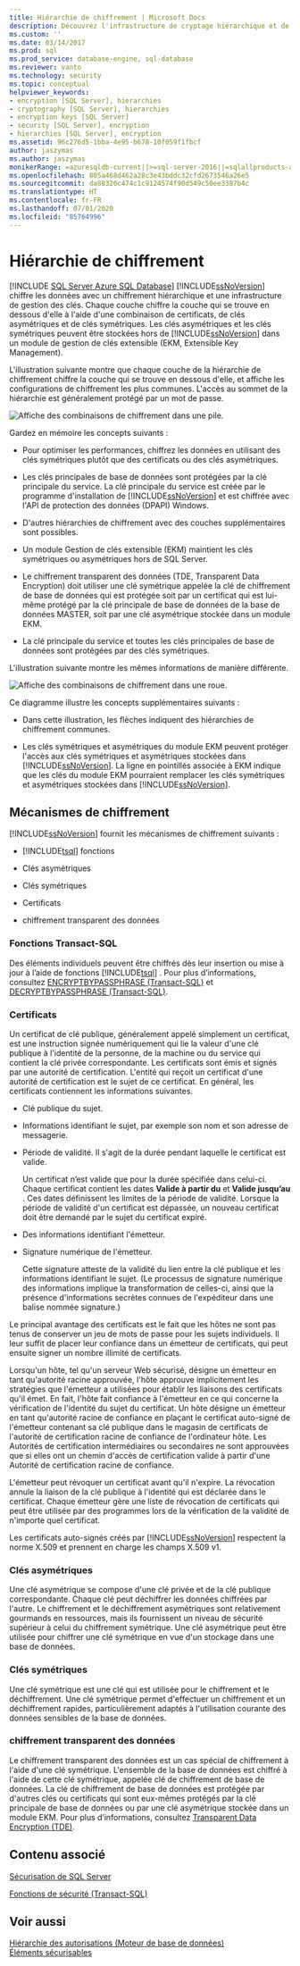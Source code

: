 ```yaml
---
title: Hiérarchie de chiffrement | Microsoft Docs
description: Découvrez l'infrastructure de cryptage hiérarchique et de gestion des clés dans SQL Server. Stocker des clés dans le module Gestion de clés extensible.
ms.custom: ''
ms.date: 03/14/2017
ms.prod: sql
ms.prod_service: database-engine, sql-database
ms.reviewer: vanto
ms.technology: security
ms.topic: conceptual
helpviewer_keywords:
- encryption [SQL Server], hierarchies
- cryptography [SQL Server], hierarchies
- encryption keys [SQL Server]
- security [SQL Server], encryption
- hierarchies [SQL Server], encryption
ms.assetid: 96c276d5-1bba-4e95-b678-10f059f1fbcf
author: jaszymas
ms.author: jaszymas
monikerRange: =azuresqldb-current||>=sql-server-2016||=sqlallproducts-allversions||>=sql-server-linux-2017||=azuresqldb-mi-current
ms.openlocfilehash: 805a468d462a28c3e43bddc32cfd2673546a26e5
ms.sourcegitcommit: da88320c474c1c9124574f90d549c50ee3387b4c
ms.translationtype: HT
ms.contentlocale: fr-FR
ms.lasthandoff: 07/01/2020
ms.locfileid: "85764996"
---
```

# <a name="encryption-hierarchy"></a>Hiérarchie de chiffrement
[!INCLUDE [SQL Server Azure SQL Database](../../../includes/applies-to-version/sql-asdb.md)]
  [!INCLUDE[ssNoVersion](../../../includes/ssnoversion-md.md)] chiffre les données avec un chiffrement hiérarchique et une infrastructure de gestion des clés. Chaque couche chiffre la couche qui se trouve en dessous d'elle à l'aide d'une combinaison de certificats, de clés asymétriques et de clés symétriques. Les clés asymétriques et les clés symétriques peuvent être stockées hors de [!INCLUDE[ssNoVersion](../../../includes/ssnoversion-md.md)] dans un module de gestion de clés extensible (EKM, Extensible Key Management).  
  
 L'illustration suivante montre que chaque couche de la hiérarchie de chiffrement chiffre la couche qui se trouve en dessous d'elle, et affiche les configurations de chiffrement les plus communes. L'accès au sommet de la hiérarchie est généralement protégé par un mot de passe.  
  
 ![Affiche des combinaisons de chiffrement dans une pile.](../../../relational-databases/security/encryption/media/encryption-hierarchy-stack.gif "Affiche des combinaisons de chiffrement dans une pile.")  
  
 Gardez en mémoire les concepts suivants :  
  
-   Pour optimiser les performances, chiffrez les données en utilisant des clés symétriques plutôt que des certificats ou des clés asymétriques.  
  
-   Les clés principales de base de données sont protégées par la clé principale du service. La clé principale du service est créée par le programme d'installation de [!INCLUDE[ssNoVersion](../../../includes/ssnoversion-md.md)] et est chiffrée avec l'API de protection des données (DPAPI) Windows.  
  
-   D'autres hiérarchies de chiffrement avec des couches supplémentaires sont possibles.  
  
-   Un module Gestion de clés extensible (EKM) maintient les clés symétriques ou asymétriques hors de SQL Server.  
  
-   Le chiffrement transparent des données (TDE, Transparent Data Encryption) doit utiliser une clé symétrique appelée la clé de chiffrement de base de données qui est protégée soit par un certificat qui est lui-même protégé par la clé principale de base de données de la base de données MASTER, soit par une clé asymétrique stockée dans un module EKM.  
  
-   La clé principale du service et toutes les clés principales de base de données sont protégées par des clés symétriques.  
  
 L'illustration suivante montre les mêmes informations de manière différente.  
  
 ![Affiche des combinaisons de chiffrement dans une roue.](../../../relational-databases/security/encryption/media/encryption-hierarchy-wheel.gif "Affiche des combinaisons de chiffrement dans une roue.")  
  
 Ce diagramme illustre les concepts supplémentaires suivants :  
  
-   Dans cette illustration, les flèches indiquent des hiérarchies de chiffrement communes.  
  
-   Les clés symétriques et asymétriques du module EKM peuvent protéger l'accès aux clés symétriques et asymétriques stockées dans [!INCLUDE[ssNoVersion](../../../includes/ssnoversion-md.md)]. La ligne en pointillés associée à EKM indique que les clés du module EKM pourraient remplacer les clés symétriques et asymétriques stockées dans [!INCLUDE[ssNoVersion](../../../includes/ssnoversion-md.md)].  
  
## <a name="encryption-mechanisms"></a>Mécanismes de chiffrement  
 [!INCLUDE[ssNoVersion](../../../includes/ssnoversion-md.md)] fournit les mécanismes de chiffrement suivants :  
  
-   [!INCLUDE[tsql](../../../includes/tsql-md.md)] fonctions  
  
-   Clés asymétriques  
  
-   Clés symétriques  
  
-   Certificats  
  
-   chiffrement transparent des données  
  
### <a name="transact-sql-functions"></a>Fonctions Transact-SQL  
 Des éléments individuels peuvent être chiffrés dès leur insertion ou mise à jour à l’aide de fonctions [!INCLUDE[tsql](../../../includes/tsql-md.md)] . Pour plus d’informations, consultez [ENCRYPTBYPASSPHRASE &#40;Transact-SQL&#41;](../../../t-sql/functions/encryptbypassphrase-transact-sql.md) et [DECRYPTBYPASSPHRASE &#40;Transact-SQL&#41;](../../../t-sql/functions/decryptbypassphrase-transact-sql.md).  
  
### <a name="certificates"></a>Certificats  
 Un certificat de clé publique, généralement appelé simplement un certificat, est une instruction signée numériquement qui lie la valeur d'une clé publique à l'identité de la personne, de la machine ou du service qui contient la clé privée correspondante. Les certificats sont émis et signés par une autorité de certification. L'entité qui reçoit un certificat d'une autorité de certification est le sujet de ce certificat. En général, les certificats contiennent les informations suivantes.  
  
-   Clé publique du sujet.  
  
-   Informations identifiant le sujet, par exemple son nom et son adresse de messagerie.  
  
-   Période de validité. Il s'agit de la durée pendant laquelle le certificat est valide.  
  
     Un certificat n’est valide que pour la durée spécifiée dans celui-ci. Chaque certificat contient les dates **Valide à partir du** et **Valide jusqu’au** . Ces dates définissent les limites de la période de validité. Lorsque la période de validité d'un certificat est dépassée, un nouveau certificat doit être demandé par le sujet du certificat expiré.  
  
-   Des informations identifiant l'émetteur.  
  
-   Signature numérique de l'émetteur.  
  
     Cette signature atteste de la validité du lien entre la clé publique et les informations identifiant le sujet. (Le processus de signature numérique des informations implique la transformation de celles-ci, ainsi que la présence d'informations secrètes connues de l'expéditeur dans une balise nommée signature.)  
  
 Le principal avantage des certificats est le fait que les hôtes ne sont pas tenus de conserver un jeu de mots de passe pour les sujets individuels. Il leur suffit de placer leur confiance dans un émetteur de certificats, qui peut ensuite signer un nombre illimité de certificats.  
  
 Lorsqu'un hôte, tel qu'un serveur Web sécurisé, désigne un émetteur en tant qu'autorité racine approuvée, l'hôte approuve implicitement les stratégies que l'émetteur a utilisées pour établir les liaisons des certificats qu'il émet. En fait, l'hôte fait confiance à l'émetteur en ce qui concerne la vérification de l'identité du sujet du certificat. Un hôte désigne un émetteur en tant qu'autorité racine de confiance en plaçant le certificat auto-signé de l'émetteur contenant sa clé publique dans le magasin de certificats de l'autorité de certification racine de confiance de l'ordinateur hôte. Les Autorités de certification intermédiaires ou secondaires ne sont approuvées que si elles ont un chemin d'accès de certification valide à partir d'une Autorité de certification racine de confiance.  
  
 L'émetteur peut révoquer un certificat avant qu'il n'expire. La révocation annule la liaison de la clé publique à l'identité qui est déclarée dans le certificat. Chaque émetteur gère une liste de révocation de certificats qui peut être utilisée par des programmes lors de la vérification de la validité de n'importe quel certificat.  
  
 Les certificats auto-signés créés par [!INCLUDE[ssNoVersion](../../../includes/ssnoversion-md.md)] respectent la norme X.509 et prennent en charge les champs X.509 v1.  
  
### <a name="asymmetric-keys"></a>Clés asymétriques  
 Une clé asymétrique se compose d'une clé privée et de la clé publique correspondante. Chaque clé peut déchiffrer les données chiffrées par l'autre. Le chiffrement et le déchiffrement asymétriques sont relativement gourmands en ressources, mais ils fournissent un niveau de sécurité supérieur à celui du chiffrement symétrique. Une clé asymétrique peut être utilisée pour chiffrer une clé symétrique en vue d'un stockage dans une base de données.  
  
### <a name="symmetric-keys"></a>Clés symétriques  
 Une clé symétrique est une clé qui est utilisée pour le chiffrement et le déchiffrement. Une clé symétrique permet d'effectuer un chiffrement et un déchiffrement rapides, particulièrement adaptés à l'utilisation courante des données sensibles de la base de données.  
  
### <a name="transparent-data-encryption"></a>chiffrement transparent des données  
 Le chiffrement transparent des données est un cas spécial de chiffrement à l'aide d'une clé symétrique. L'ensemble de la base de données est chiffré à l'aide de cette clé symétrique, appelée clé de chiffrement de base de données. La clé de chiffrement de base de données est protégée par d'autres clés ou certificats qui sont eux-mêmes protégés par la clé principale de base de données ou par une clé asymétrique stockée dans un module EKM. Pour plus d’informations, consultez [Transparent Data Encryption &#40;TDE&#41;](../../../relational-databases/security/encryption/transparent-data-encryption.md).  
  
## <a name="related-content"></a>Contenu associé  
 [Sécurisation de SQL Server](../../../relational-databases/security/securing-sql-server.md)  
  
 [Fonctions de sécurité &#40;Transact-SQL&#41;](../../../t-sql/functions/security-functions-transact-sql.md)  
  
## <a name="see-also"></a>Voir aussi  
 [Hiérarchie des autorisations &#40;Moteur de base de données&#41;](../../../relational-databases/security/permissions-hierarchy-database-engine.md)   
 [Éléments sécurisables](../../../relational-databases/security/securables.md)  
  
  
